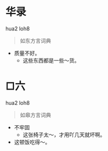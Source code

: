 # 华录
hua2 loh8
> 如东方言词典
- 质量不好。
  - 这些东西都是一些～货。

# □六
hua2 loh8
> 如皋方言词典
- 不牢固
  - 这张椅子太～，才用吖几天就坏啊。
- 这顿饭吃得～。
